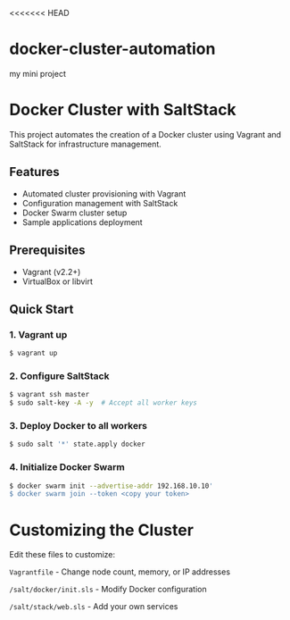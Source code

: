 <<<<<<< HEAD
# docker-cluster-automation

my mini project

# Docker Cluster with SaltStack

This project automates the creation of a Docker cluster using Vagrant and SaltStack for infrastructure management.

## Features
- Automated cluster provisioning with Vagrant
- Configuration management with SaltStack
- Docker Swarm cluster setup
- Sample applications deployment

## Prerequisites
- Vagrant (v2.2+)
- VirtualBox or libvirt

## Quick Start

### 1. Vagrant up
```bash
$ vagrant up
```
### 2. Configure SaltStack
```bash
$ vagrant ssh master
$ sudo salt-key -A -y  # Accept all worker keys
```

### 3. Deploy Docker to all workers
```bash
$ sudo salt '*' state.apply docker
```
### 4. Initialize Docker Swarm
```bash
$ docker swarm init --advertise-addr 192.168.10.10'
$ docker swarm join --token <copy your token>
```

# Customizing the Cluster

Edit these files to customize:

  ```Vagrantfile``` - Change node count, memory, or IP addresses

  ```/salt/docker/init.sls``` - Modify Docker configuration

  ```/salt/stack/web.sls``` - Add your own services
